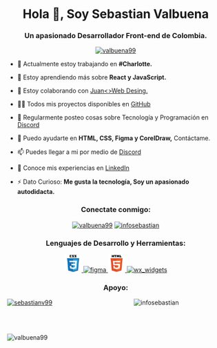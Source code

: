 <h1 align="center">Hola 👋, Soy Sebastian Valbuena</h1>
<h3 align="center">Un apasionado Desarrollador Front-end de Colombia.</h3>

<p align="center"> <a href="https://github.com/ryo-ma/github-profile-trophy"><img src="https://github-profile-trophy.vercel.app/?username=valbuena99" alt="valbuena99" /></a> </p>

- 🔭 Actualmente estoy trabajando en **#Charlotte.**

- 🌱 Estoy aprendiendo más sobre **React y JavaScript.**

- 👯 Estoy colaborando con [Juan<>Web Desing.](https://discord.gg/5sdqgJSkDj)

- 👨‍💻 Todos mis proyectos disponibles en [GitHub](https://valbuena99.github.io./)

- 📝 Regularmente posteo cosas sobre Tecnología y Programación en [Discord](https://discord.gg/5sdqgJSkDj)

- 💬 Puedo ayudarte en **HTML, CSS, Figma y CorelDraw,** Contáctame.

- 📫 Puedes llegar a mi por medio de [Discord](https://discord.gg/5sdqgJSkDj)

- 📄 Conoce mis experiencias en [LinkedIn](https://www.linkedin.com/in/infosebastian/)

- ⚡ Dato Curioso: **Me gusta la tecnología, Soy un apasionado autodidacta.**

<h3 align="center">Conectate conmigo:</h3>
<p align="center">
<a href="https://dev.to/valbuena99" target="blank"><img align="center" src="https://raw.githubusercontent.com/rahuldkjain/github-profile-readme-generator/master/src/images/icons/Social/devto.svg" alt="valbuena99" height="30" width="40" /></a>
<a href="https://linkedin.com/in/infosebastian" target="blank"><img align="center" src="https://raw.githubusercontent.com/rahuldkjain/github-profile-readme-generator/master/src/images/icons/Social/linked-in-alt.svg" alt="infosebastian" height="30" width="40" /></a>
</p>

<h3 align="center">Lenguajes de Desarrollo y Herramientas:</h3>
<p align="center"> <a href="https://www.w3schools.com/css/" target="_blank" rel="noreferrer"> <img src="https://raw.githubusercontent.com/devicons/devicon/master/icons/css3/css3-original-wordmark.svg" alt="css3" width="40" height="40"/> </a> <a href="https://www.figma.com/" target="_blank" rel="noreferrer"> <img src="https://www.vectorlogo.zone/logos/figma/figma-icon.svg" alt="figma" width="40" height="40"/> </a> <a href="https://www.w3.org/html/" target="_blank" rel="noreferrer"> <img src="https://raw.githubusercontent.com/devicons/devicon/master/icons/html5/html5-original-wordmark.svg" alt="html5" width="40" height="40"/> </a> <a href="https://www.wxwidgets.org/" target="_blank" rel="noreferrer"> <img src="https://upload.wikimedia.org/wikipedia/commons/b/bb/WxWidgets.svg" alt="wx_widgets" width="40" height="40"/> </a> </p>

<h3 align="center">Apoyo:</h3>
<p><a href="https://www.buymeacoffee.com/infosebastian"> <img align="right" src="https://cdn.buymeacoffee.com/buttons/v2/default-yellow.png" height="50" width="210" alt="infosebastian" /></a><a href="https://ko-fi.com/sebastianv99"> <img align="leght" src="https://cdn.ko-fi.com/cdn/kofi3.png?v=3" height="50" width="210" alt="sebastianv99" /></a></p><br><br>

<p><img align="center" src="https://github-readme-streak-stats.herokuapp.com/?user=valbuena99&theme=dark" alt="valbuena99" /></p>
